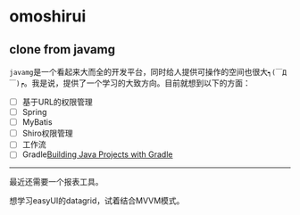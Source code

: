 # omoshirui

clone from javamg
---
`javamg`是一个看起来大而全的开发平台，同时给人提供可操作的空间也很大`┑(￣Д ￣)┍`。我是说，提供了一个学习的大致方向。目前就想到以下的方面：
- [ ] 基于URL的权限管理
- [ ] Spring
- [ ] MyBatis
- [ ] Shiro权限管理
- [ ] 工作流
- [ ] Gradle[Building Java Projects with Gradle](https://spring.io/guides/gs/gradle/)
---
最近还需要一个报表工具。

想学习easyUI的datagrid，试着结合MVVM模式。